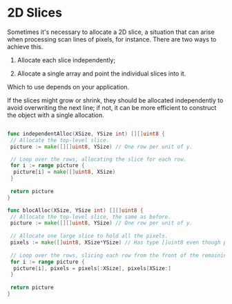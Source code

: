 # 2D Slices

Sometimes it's necessary to allocate a 2D slice, a situation that can arise when
processing scan lines of pixels, for instance. There are two ways to achieve this.

1. Allocate each slice independently;

2. Allocate a single array and point the individual slices into it.

Which to use depends on your application.

If the slices might grow or shrink, they should be allocated independently to avoid
overwriting the next line; if not, it can be more efficient to construct the object
with a single allocation.

```go

func independentAlloc(XSize, YSize int) [][]uint8 {
 // Allocate the top-level slice.
 picture := make([][]uint8, YSize) // One row per unit of y.

 // Loop over the rows, allocating the slice for each row.
 for i := range picture {
  picture[i] = make([]uint8, XSize)
 }
 
 return picture
}

func blocAlloc(XSize, YSize int) [][]uint8 {
 // Allocate the top-level slice, the same as before.
 picture := make([][]uint8, YSize) // One row per unit of y.
 
 // Allocate one large slice to hold all the pixels.
 pixels := make([]uint8, XSize*YSize) // Has type []uint8 even though picture is [][]uint8.
 
 // Loop over the rows, slicing each row from the front of the remaining pixels slice.
 for i := range picture {
  picture[i], pixels = pixels[:XSize], pixels[XSize:]
 }
 
 return picture
}


```

